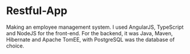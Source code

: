 # Restful-App
Making an employee management system. I used AngularJS, TypeScript and NodeJS for the front-end. For the backend, it was Java, Maven, Hibernate and Apache TomEE, with PostgreSQL was the database of choice. 
